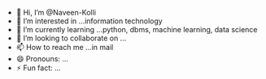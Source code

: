 - 👋 Hi, I’m @Naveen-Kolli
- 👀 I’m interested in ...information technology
- 🌱 I’m currently learning ...python, dbms, machine learning, data science 
- 💞️ I’m looking to collaborate on ...
- 📫 How to reach me ...in mail
- 😄 Pronouns: ...
- ⚡ Fun fact: ...

<!---
Naveen-Kolli/Naveen-Kolli is a ✨ special ✨ repository because its `README.md` (this file) appears on your GitHub profile.
You can click the Preview link to take a look at your changes.
--->
